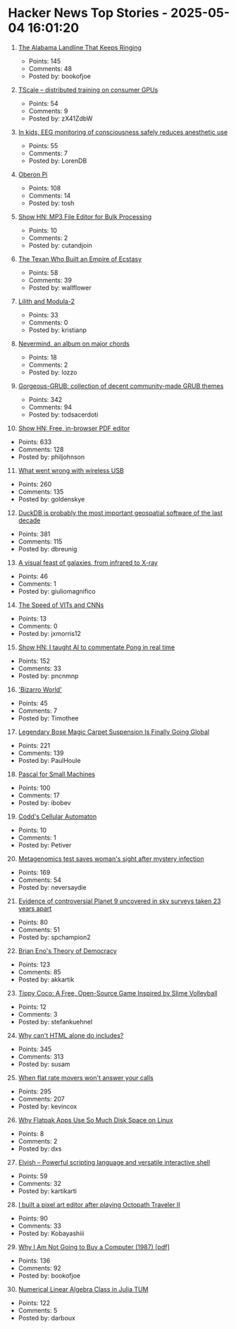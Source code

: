 # Hacker News Top Stories - 2025-05-04 16:01:20

1. [The Alabama Landline That Keeps Ringing](https://oxfordamerican.org/oa-now/the-alabama-landline-that-keeps-ringing)
   - Points: 145
   - Comments: 48
   - Posted by: bookofjoe

2. [TScale – distributed training on consumer GPUs](https://github.com/Foreseerr/TScale)
   - Points: 54
   - Comments: 9
   - Posted by: zX41ZdbW

3. [In kids, EEG monitoring of consciousness safely reduces anesthetic use](https://news.mit.edu/2025/kids-eeg-monitoring-consciousness-safely-reduces-anesthetic-use-0429)
   - Points: 55
   - Comments: 7
   - Posted by: LorenDB

4. [Oberon Pi](http://pascal.hansotten.com/niklaus-wirth/project-oberon/oberon-pi/)
   - Points: 108
   - Comments: 14
   - Posted by: tosh

5. [Show HN: MP3 File Editor for Bulk Processing](https://cjmapp.net/)
   - Points: 10
   - Comments: 2
   - Posted by: cutandjoin

6. [The Texan Who Built an Empire of Ecstasy](https://www.texasmonthly.com/news-politics/ecstasy-starck-club-drugs-eighties-dallas/)
   - Points: 58
   - Comments: 39
   - Posted by: wallflower

7. [Lilith and Modula-2](https://astrobe.com/Modula2/)
   - Points: 33
   - Comments: 0
   - Posted by: kristianp

8. [Nevermind, an album on major chords](https://farina00.github.io/essays/nevermind/)
   - Points: 18
   - Comments: 2
   - Posted by: lozzo

9. [Gorgeous-GRUB: collection of decent community-made GRUB themes](https://github.com/Jacksaur/Gorgeous-GRUB)
   - Points: 342
   - Comments: 94
   - Posted by: todsacerdoti

10. [Show HN: Free, in-browser PDF editor](https://breezepdf.com)
   - Points: 633
   - Comments: 128
   - Posted by: philjohnson

11. [What went wrong with wireless USB](http://oldvcr.blogspot.com/2025/05/what-went-wrong-with-wireless-usb.html)
   - Points: 260
   - Comments: 135
   - Posted by: goldenskye

12. [DuckDB is probably the most important geospatial software of the last decade](https://www.dbreunig.com/2025/05/03/duckdb-is-the-most-impactful-geospatial-software-in-a-decade.html)
   - Points: 381
   - Comments: 115
   - Posted by: dbreunig

13. [A visual feast of galaxies, from infrared to X-ray](https://www.esa.int/ESA_Multimedia/Images/2025/04/A_visual_feast_of_galaxies_from_infrared_to_X-ray)
   - Points: 46
   - Comments: 1
   - Posted by: giuliomagnifico

14. [The Speed of VITs and CNNs](https://lucasb.eyer.be/articles/vit_cnn_speed.html)
   - Points: 13
   - Comments: 0
   - Posted by: jxmorris12

15. [Show HN: I taught AI to commentate Pong in real time](https://github.com/pncnmnp/xpong)
   - Points: 152
   - Comments: 33
   - Posted by: pncnmnp

16. ['Bizarro World'](https://archive.boston.com/news/globe/magazine/articles/2007/08/19/bizarro_world/)
   - Points: 45
   - Comments: 7
   - Posted by: Timothee

17. [Legendary Bose Magic Carpet Suspension Is Finally Going Global](https://www.thedrive.com/news/legendary-bose-magic-carpet-suspension-is-finally-going-global)
   - Points: 221
   - Comments: 139
   - Posted by: PaulHoule

18. [Pascal for Small Machines](http://pascal.hansotten.com/)
   - Points: 100
   - Comments: 17
   - Posted by: ibobev

19. [Codd's Cellular Automaton](https://en.wikipedia.org/wiki/Codd%27s_cellular_automaton)
   - Points: 10
   - Comments: 1
   - Posted by: Petiver

20. [Metagenomics test saves woman's sight after mystery infection](https://www.bbc.co.uk/news/articles/czx45vze0vyo)
   - Points: 169
   - Comments: 54
   - Posted by: neversaydie

21. [Evidence of controversial Planet 9 uncovered in sky surveys taken 23 years apart](https://www.space.com/astronomy/solar-system/evidence-of-controversial-planet-9-uncovered-in-sky-surveys-taken-23-years-apart)
   - Points: 80
   - Comments: 51
   - Posted by: spchampion2

22. [Brian Eno's Theory of Democracy](https://www.programmablemutter.com/p/brian-enos-theory-of-democracy)
   - Points: 123
   - Comments: 85
   - Posted by: akkartik

23. [Tippy Coco: A Free, Open-Source Game Inspired by Slime Volleyball](https://tippycoco.com/)
   - Points: 12
   - Comments: 3
   - Posted by: stefankuehnel

24. [Why can't HTML alone do includes?](https://frontendmasters.com/blog/seeking-an-answer-why-cant-html-alone-do-includes/)
   - Points: 345
   - Comments: 313
   - Posted by: susam

25. [When flat rate movers won't answer your calls](https://aphyr.com/posts/381-when-flat-rate-movers-wont-answer-your-calls)
   - Points: 295
   - Comments: 207
   - Posted by: kevincox

26. [Why Flatpak Apps Use So Much Disk Space on Linux](https://ostechnix.com/why-flatpak-apps-use-so-much-disk-space/)
   - Points: 8
   - Comments: 2
   - Posted by: dxs

27. [Elvish – Powerful scripting language and versatile interactive shell](https://github.com/elves/elvish)
   - Points: 59
   - Comments: 32
   - Posted by: kartikarti

28. [I built a pixel art editor after playing Octopath Traveler II](undefined)
   - Points: 90
   - Comments: 33
   - Posted by: Kobayashiii

29. [Why I Am Not Going to Buy a Computer (1987) [pdf]](https://classes.matthewjbrown.net/teaching-files/philtech/berry-computer.pdf)
   - Points: 136
   - Comments: 92
   - Posted by: bookofjoe

30. [Numerical Linear Algebra Class in Julia TUM](https://venkovic.github.io/NLA-for-CS-and-IE.html)
   - Points: 122
   - Comments: 5
   - Posted by: darboux

